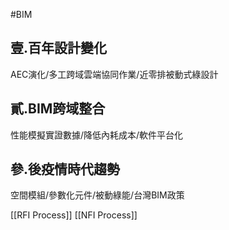 #BIM 

## 壹.百年設計變化

AEC演化/多工跨域雲端協同作業/近零排被動式綠設計

## 貳.BIM跨域整合

性能模擬實證數據/降低內耗成本/軟件平台化

## 參.後疫情時代趨勢

空間模組/參數化元件/被動綠能/台灣BIM政策


[[RFI Process]]
[[NFI Process]]
